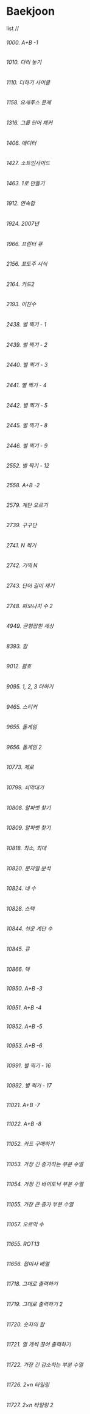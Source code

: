 # Baekjoon
list 
//

###### 1000. A+B -1
###### 1010. 다리 놓기
###### 1110. 더하기 사이클
###### 1158. 요세푸스 문제
###### 1316. 그룹 단어 체커
###### 1406. 에디터
###### 1427. 소트인사이드
###### 1463. 1로 만들기
###### 1912. 연속합
###### 1924. 2007년
###### 1966. 프린터 큐
###### 2156. 포도주 시식
###### 2164. 카드2
###### 2193. 이친수
###### 2438. 별 찍기 - 1
###### 2439. 별 찍기 - 2
###### 2440. 별 찍기 - 3
###### 2441. 별 찍기 - 4
###### 2442. 별 찍기 - 5
###### 2445. 별 찍기 - 8
###### 2446. 별 찍기 - 9
###### 2552. 별 찍기 - 12
###### 2558. A+B -2 
###### 2579. 계단 오르기
###### 2739. 구구단
###### 2741. N 찍기
###### 2742. 기찍 N
###### 2743. 단어 길이 재기
###### 2748. 피보나치 수 2
###### 4949. 균형잡힌 세상
###### 8393. 합
###### 9012. 괄호
###### 9095. 1, 2, 3 더하기
###### 9465. 스티커
###### 9655. 돌게임
###### 9656. 돌게임 2
###### 10773. 제로
###### 10799. 쇠막대기
###### 10808. 알파벳 찾기
###### 10809. 알파벳 찾기
###### 10818. 최소, 최대
###### 10820. 문자열 분석
###### 10824. 네 수
###### 10828. 스택
###### 10844. 쉬운 계단 수
###### 10845. 큐
###### 10866. 덱
###### 10950. A+B -3 
###### 10951. A+B -4
###### 10952. A+B -5
###### 10953. A+B -6
###### 10991. 별 찍기 - 16
###### 10992. 별 찍기 - 17
###### 11021. A+B -7 
###### 11022. A+B -8
###### 11052. 카드 구매하기
###### 11053. 가장 긴 증가하는 부분 수열
###### 11054. 가장 긴 바이토닉 부분 수열
###### 11055. 가장 큰 증가 부분 수열
###### 11057. 오르막 수
###### 11655. ROT13
###### 11656. 접미사 배열
###### 11718. 그대로 출력하기
###### 11719. 그대로 출력하기 2
###### 11720. 숫자의 합
###### 11721. 열 개씩 끊어 출력하기
###### 11722. 가장 긴 감소하는 부분 수열
###### 11726. 2×n 타일링
###### 11727. 2×n 타일링 2
